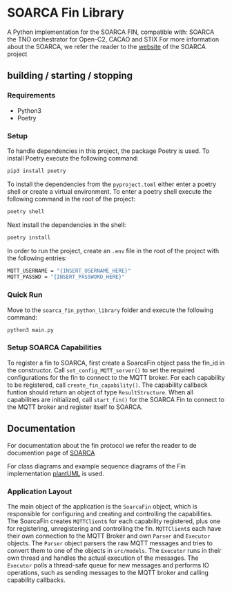 # SOARCA Fin Library
A Python implementation for the SOARCA FIN, compatible with: SOARCA the TNO orchestrator for Open-C2, CACAO and STIX
For more information about the SOARCA, we refer the reader to the [website](https://cossas.github.io/SOARCA/) of the SOARCA project

## building / starting / stopping  
### Requirements
 - Python3
 - Poetry

### Setup
To handle dependencies in this project, the package Poetry is used.
To install Poetry execute the following command:
```bash
pip3 install poetry
```

To install the dependencies from the `pyproject.toml` either enter a poetry shell or create a virtual environment.
To enter a poetry shell execute the following command in the root of the project:
```bash
poetry shell
```

Next install the dependencies in the shell:
```bash
poetry install
```

In order to run the project, create an `.env` file in the root of the project with the following entries:
```bash
MQTT_USERNAME = "{INSERT_USERNAME_HERE}"
MQTT_PASSWD = "{INSERT_PASSWORD_HERE}"
```


### Quick Run
Move to the `soarca_fin_python_library` folder and execute the following command:
```bash
python3 main.py
```

### Setup SOARCA Capabilities
To register a fin to SOARCA, first create a SoarcaFin object pass the fin_id in the constructor.
Call `set_config_MQTT_server()` to set the required configurations for the fin to connect to the MQTT broker.
For each capability to be registered, call `create_fin_capability()`. The capability callback funtion should return an object of type `ResultStructure`.
When all capabilities are initialized, call `start_fin()` for the SOARCA Fin to connect to the MQTT broker and register itself to SOARCA.


## Documentation
For documentation about the fin protocol we refer the reader to de documention page of [SOARCA](https://cossas.github.io/SOARCA/docs/soarca-extensions/fin-protocol/)

For class diagrams and example sequence diagrams of the Fin implementation [plantUML](https://plantuml.com/) is used.

### Application Layout
The main object of the application is the `SoarcaFin` object, which is responsible for configuring and creating and controlling the capabilities.
The SoarcaFin creates `MQTTClient`s for each capability registered, plus one for registering, unregistering and controlling the fin.
`MQTTClient`s each have their own connection to the MQTT Broker and own `Parser` and `Executor` objects.
The `Parser` object parsers the raw MQTT messages and tries to convert them to one of the objects in `src/models`.
The `Executor` runs in their own thread and handles the actual execution of the messages.
The `Executor` polls a thread-safe queue for new messages and performs IO operations, such as sending messages to the MQTT broker and calling capability callbacks.